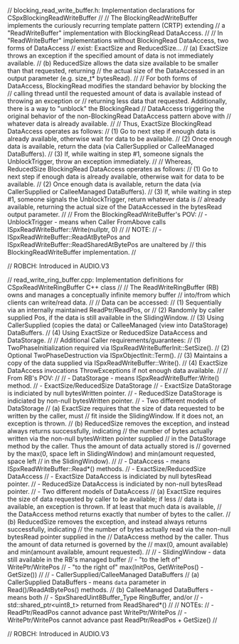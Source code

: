 // blocking_read_write_buffer.h: Implementation declarations for CSpxBlockingReadWriteBuffer
//
//      The BlockingReadWriteBuffer implements the curiously recurring template pattern (CRTP) extending
//      a "ReadWriteBuffer" implementation with BlockingRead DataAccess.
//
//      In "ReadWriteBuffer" implementations without BlockingRead DataAccess, two forms of DataAccess
//      exist: ExactSize and ReducedSize...
//      (a) ExactSize throws an exception if the specified amount of data is not immediately available.
//      (b) ReducedSize allows the data size available to be smaller than that requested, returning
//          the actual size of the DataAccessed in an output parameter (e.g. size_t* bytesRead).
//
//      For both forms of DataAccess, BlockingRead modifies the standard behavior by blocking the
//      calling thread until the requested amount of data is available instead of throwing an exception or
//      returning less data that requested. Additionally, there is a way to "unblock" the BlockingRead
//      DataAccess triggering the original behavior of the non-BlockingRead DataAccess pattern above with
//      whatever data is already available.
//
//      Thus, ExactSize BlockingRead DataAccess operates as follows:
//      (1) Go to next step if enough data is already available, otherwise wait for data to be available.
//      (2) Once enough data is available, return the data (via CallerSupplied or CalleeManaged DataBuffers).
//      (3) If, while waiting in step #1, someone signals the UnblockTrigger, throw an exception immediately.
//
//      Whereas, ReducedSize BlockingRead DataAccess operates as follows:
//      (1) Go to next step if enough data is already available, otherwise wait for data to be available.
//      (2) Once enough data is available, return the data (via CallerSupplied or CalleeManaged DataBuffers).
//      (3) If, while waiting in step #1, someone signals the UnblockTrigger, return whatever data is
//          already available, returning the actual size of the DataAccessed in the bytesRead output parameter.
//
//      From the BlockingReadWriteBuffer's POV:
//      - UnblockTrigger - means when Caller FromAbove calls ISpxReadWriteBuffer::Write(nullptr, 0)
//
//      NOTE:
//      - ISpxReadWriteBuffer::ReadAtBytePos and ISpxReadWriteBuffer::ReadSharedAtBytePos are unaltered by
//        this BlockingReadWriteBuffer implementation.
//

// ROBCH: Introduced in AUDIO.V3


// read_write_ring_buffer.cpp: Implementation definitions for CSpxReadWriteRingBuffer C++ class
//
//      The ReadWriteRingBuffer (RB) owns and manages a conceptually infinite memory buffer
//      into/from which clients can write/read data.
//
//      Data can be accessed:
//      (1) Sequentially via an internally maintained ReadPtr/ReadPos, or
//      (2) Randomly by caller supplied Pos, if the data is still available in the SlidingWindow.
//      (3) Using CallerSupplied (copies the data) or CalleeManaged (view into DataStorage) DataBuffers.
//      (4) Using ExactSize or ReducedSize DataAccess and DataStorage.
//
//      Additional Caller requirements/guarantees:
//      (1) TwoPhaseInitialization required via ISpxReadWriteBufferInit::SetSize().
//      (2) Optional TwoPhaseDestruction via ISpxObjectInit::Term().
//      (3) Maintains a copy of the data supplied via ISpxReadWriteBuffer::Write().
//      (4) ExactSize DataAccess invocations ThrowExceptions if not enough data available.
//
//      From RB's POV:
//
//      - DataStorage - means ISpxReadWriteBuffer:Write() method.
//      - ExactSize/ReducedSize DataStorage
//        - ExactSize DataStorage is indiciated by null bytesWritten pointer.
//        - ReducedSize DataStorage is indiciated by non-null bytesWritten pointer.
//        - Two different models of DataStorage
//          (a) ExactSize requires that the size of data requested to be written by the caller, must
//              fit inside the SlidingWindow. If it does not, an exception is thrown.
//          (b) ReducedSize removes the exception, and instead always returns successfully, indicating
//              the number of bytes actually written via the non-null bytesWritten pointer supplied
//              in the DataStorage method by the caller. Thus the amount of data actually stored is
//              governed by the max(0, space left in SlidingWindow) and min(amount requested, space left
//              in the SlidingWindow).
//
//      - DataAccess - means ISpxReadWriteBuffer::Read*() methods.
//      - ExactSize/ReducedSize DataAccess
//        - ExactSize DataAccess is indiciated by null bytesRead pointer.
//        - ReducedSize DataAccess is indiciated by non-null bytesRead pointer.
//        - Two different models of DataAccess
//          (a) ExactSize requires the size of data requested by caller to be available; if less
//              data is available, an exception is thrown. If at least that much data is available,
//              the DataAccess method returns exactly that number of bytes to the caller.
//          (b) ReducedSize removes the exception, and instead always returns successfully, indicating
//              the number of bytes actually read via the non-null bytesRead pointer supplied in the
//              DataAccess method by the caller. Thus the amount of data returned is governed by the
//              max(0, amount available) and min(amount available, amount requested).
//
//      - SlidingWindow - data still available in the RB's managed buffer
//        - "to the left of" WritePtr/WritePos
//        - "to the right of" max(InitPos, GetWritePos() - GetSize())
//
//      - CallerSupplied/CalleeManaged DataBuffers
//        (a) CallerSupplied DataBuffers - means ```data``` parameter in Read()/ReadAtBytePos() methods.
//        (b) CalleeManaged DataBuffers - means both
//            - SpxSharedUint8Buffer_Type RingBuffer, and/or
//            - std::shared_ptr<uint8_t> returned from ReadShared*()
//
//      NOTEs:
//      - ReadPtr/ReadPos cannot advance past WritePtr/WritePos
//      - WritePtr/WritePos cannot advance past ReadPtr/ReadPos + GetSize()
//

// ROBCH: Introduced in AUDIO.V3
